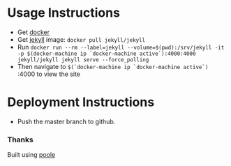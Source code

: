 # Usage Instructions

- Get [docker](https://docs.docker.com/engine/installation/)
- Get [jekyll](https://hub.docker.com/r/jekyll/jekyll/) image: `docker pull jekyll/jekyll`
- Run ``docker run --rm --label=jekyll --volume=$(pwd):/srv/jekyll -it -p $(docker-machine ip `docker-machine active`):4000:4000 jekyll/jekyll jekyll serve --force_polling``
- Then navigate to ``$(`docker-machine ip `docker-machine active`) ``:4000 to view the site

# Deployment Instructions

- Push the master branch to github.

### Thanks

Built using [poole](https://github.com/poole/poole)